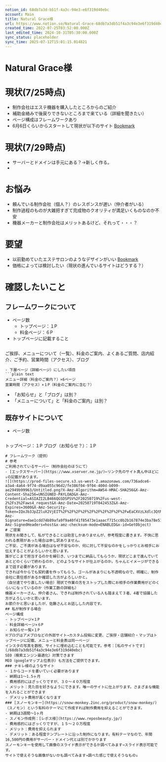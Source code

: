 ```yaml
---
notion_id: 68db7a3d-b51f-4a3c-94e3-e6f319d40ebc
account: Main
title: Natural Grace様
url: https://www.notion.so/Natural-Grace-68db7a3db51f4a3c94e3e6f319d40ebc
created_time: 2022-07-25T03:52:00.000Z
last_edited_time: 2024-10-31T05:30:00.000Z
sync_status: placeholder
sync_time: 2025-07-12T15:01:15.014821
---
```

# Natural Grace様

# 現状(7/25時点)
  - 制作会社はエステ機器を購入したところからのご紹介
  - 補助金絡みで後戻りできないところまで来ている（詳細を聞きたい）
  - ページ構成はフレームワークあり
  - 6月6日くらいからスタートして現状が以下のサイト
[Bookmark](https://natural--grace.com/)
# 現状(7/29時点)
  - サーバーとドメインは手元にある？→新しく作る。
  - 
# お悩み
- 頼んでいる制作会社（個人？）のレスポンスが遅い（仲介者がいる）
- 制作過程のものが大雑把すぎて完成物のクオリティが満足いくものなのか不安
- 機器メーカーと制作会社はメリットあるけど、それって・・・？
# 要望
- 以前勤めていたエステサロンのようなデザインがいい
  [Bookmark](https://www.nakire.jp/)
- 価格によっては検討したい（現状の進んでいるサイトはどうする？）
# 確認したいこと
## フレームワークについて
- ページ数
  - トップページ：１P
  - 料金ページ：６P
- トップページに記載すること
  ```plain text
ご挨拶、メニューについて（一覧）、料金のご案内、よくあるご質問、店内紹介、ご予約、営業時間（アクセス）、ブログ
  ```
- 下層ページ（詳細ページ）にしたい項目
  ```plain text
メニュー詳細（料金のご案内？）×6ページ
営業時間（アクセス）×１P（料金のご案内に含む？）
  ```
- 「お知らせ」と「ブログ」は別？
- 「メニューについて」と「料金のご案内」は別？
## 既存サイトについて
- ページ数
  ```plain text
トップページ：１P
ブログ（お知らせ？）：１P
  ```
# フレームワーク（提供）
# 参考
ご利用されているサーバー（制作会社のほうにて）
- [エックスサーバー](https://www.xserver.ne.jp/)←リンク先のサイト真ん中ほどに↓の記載があります。
  ![](https://prod-files-secure.s3.us-west-2.amazonaws.com/736adce6-a3a4-4a64-9f74-d9aa055c96d2/fe386f04-9f04-400d-b099-ae2949b99963/Untitled.png?X-Amz-Algorithm=AWS4-HMAC-SHA256&X-Amz-Content-Sha256=UNSIGNED-PAYLOAD&X-Amz-Credential=ASIAZI2LB466QGSDSPSV%2F20250719%2Fus-west-2%2Fs3%2Faws4_request&X-Amz-Date=20250719T042453Z&X-Amz-Expires=3600&X-Amz-Security-Token=IQoJb3JpZ2luX2VjEIT%2F%2F%2F%2F%2F%2F%2F%2F%2F%2FwEaCXVzLXdlc3QtMiJIMEYCIQDz7CtUzGdxwake8aG2%2BrCTNeipkER8WmlLdm2A%2FU89XQIhAI8CuRoN1Zp9L7T6QCnNVYyMtVDP0WM1hDjeaPVp%2BZwbKogECJ3%2F%2F%2F%2F%2F%2F%2F%2F%2F%2FwEQABoMNjM3NDIzMTgzODA1Igz1IYDGkMxPA%2BIGOMoq3AMV5UJ7jC6KWypdGENOIRUVZcylSonKvXTTaOLsOJQSV3wgsDqW7SNOjnyUAe82eA3BrSPo6%2FYB790W5rusbkYqY%2BdqcsFW%2FERFH8tig%2BtRA7KShhJMYNKbuRKzyZEVEcJOAmygZh9fip%2Flu9RoUWoOLuuN02IPEWICqJH8us28djvu8jbG7Ypne%2BRiCjzxPqh8qwXoxN8qoE46rQcwuT6nl0IUuPG2xN7r6GRyD3DDovYkZNqsJ%2FnTBmMtNY%2FdEvQzujpNqJITKZdbiROGmiqqUmZBKE6dH7zX8SMSoRJd39pEm3SAu14LvLXDmCIiNFfGMjXPfrqY%2FOQjv4QkDp5lUWMcMYG6IfHgDS0MHa7rylgGUQwoVbxX6T2ICrsMKuU2T%2FlfFXIf83Vbwb078s3QduvfFatJ5AFu5qJcj2owhBKrBXX3tQFOSaBR8dzJmykQP0l5Do9dCbAsMaQVqqZg2jAh36KOOf6hDiDi823KfNYbZ93yUjHXCuSr6fTL33dM1YdKvcYwcGFtzQWaKoUZhZ%2FcOiBqn%2FLDJl0PYwDTuz1eRaEqnuv8gWQV5%2FUArVdr0iMJhzI4yFHYZU3NCD%2FiMyAzD3dRv524dlBMyMDe4XbaVu%2By7PBGj5AEKTDiquzDBjqkAa5JCtN%2FMZ0QRv6ghnHRAVN1%2Fn0wJc39x7ztir3a2lOGi8Iet7CXp7DntlkdJU6wnxtdT3Ss9zmaVT8Vx8kMz0ogds1Ezp7je7BRW8%2BpS7pjb%2FM3CHDlGiYCoeh5qQGaw10tKep%2Fu1XpX6hRiub4zNWLAxpAVlEUklwChFQEvoyzc9Sqp6FceQVwvius0EnHAulJuUnStZAW7DKPd9HAQ4eo%2FsDv&X-Amz-Signature=dae1cdd74b89afa9f9a40f41f85473e1aaacf715cc0b2b167874e3ba78e510dc&X-Amz-SignedHeaders=host&x-amz-checksum-mode=ENABLED&x-id=GetObject)
# ご提案
現状をお聞きして、私ができることは助言しかありませんが、参考程度に書きます。不快に思われる表現があった場合は申し訳ありません。
ご不安、ご不満がある場合はなぜ不安なのか、何に対して不安なのかをしっかりとお相手にお伝えすることがよろしいかと思います。
誰がどこまで担当するのかを線引き、いつまでに納品してもらうか、現状どこまで進んでいてあとどのくらいで終わるのか、どのようなサイトが仕上がるのか。ちゃんとイメージができるまで話す必要があります。
できれば今からでも契約書を作ってもらう。ゴールがあまりにも不透明なので、明確に、制作会社に責任感があるか確認した方がよろしいかと。
（自分達でやり直したい場合）現状で作業の方をストップした際にお相手の作業費用がどのくらいになっているのか（作業工数の詳細も）
機器メーカーさん、仲介者さん、できれば制作されている人も踏まえて３者、4者で協議した方がよろしいかと思います。
お節介かと思いましたが、佐藤さんとお話しした内容です。
## 私が制作する場合
ページ構成
- トップページ×１P
  - 料金詳細ページ×６P
  - お知らせ一覧×１P
※ブログはアメブロなどの外部サイト→カスタム投稿に変更、ご挨拶・店舗紹介・マップはトップページに記載、メニューと料金表は同一ページ
インスタの写真を数枚、サイトに埋め込むことも可能です。参考：[私のサイトです](/68db7a3db51f4a3c94e3e6f319d40ebc)
SEO（検索エンジン最適化）対策できます
MEO（googleマップ上位表示）も方法をご提供できます。
### ナキレ様のようなサイト
- １からコードを書いていく必要があります
- 納期は1〜1.5ヶ月
- 費用感的にはざっくりですが、３０〜４０万程度
- メリット：見た目を好きなようにできます。唯一のサイトに仕上がります。さまざまな機能を入れることができます
- デメリット費用が高くなります
### [スノーモンキー](https://snow-monkey.2inc.org/product/snow-monkey/)（スノモン）という有料のテーマにて作成すれば制作費用を抑えることができます。
- 納期は3週間〜1ヶ月
- スノモン作成例：[レポス様](https://www.reposbeauty.jp/)
- 費用感的にはざっくりですが、１５〜２０万程度
- メリット：費用を抑えられます
- デメリット：ある程度テンプレートに沿った制作になります。有料テーマなので、年間16,500円の費用がサーバー・ドメイン代とは別でかかります
スノーモンキーを使用して画像のスライド表示ができるか調べてみます→スライド表示可能です。
サイトで使えそうな画像がないかも調べてみます→調べた感じで使えそうなもの↓